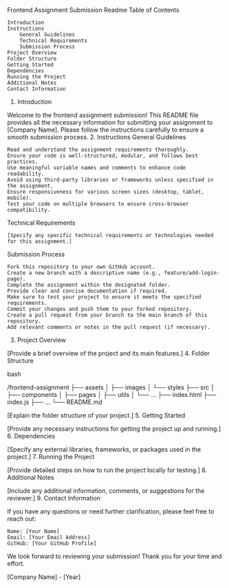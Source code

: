 Frontend Assignment Submission Readme
Table of Contents

    Introduction
    Instructions
        General Guidelines
        Technical Requirements
        Submission Process
    Project Overview
    Folder Structure
    Getting Started
    Dependencies
    Running the Project
    Additional Notes
    Contact Information

1. Introduction <a name="introduction"></a>

Welcome to the frontend assignment submission! This README file provides all the necessary information for submitting your assignment to [Company Name]. Please follow the instructions carefully to ensure a smooth submission process. 2. Instructions <a name="instructions"></a>
General Guidelines <a name="general-guidelines"></a>

    Read and understand the assignment requirements thoroughly.
    Ensure your code is well-structured, modular, and follows best practices.
    Use meaningful variable names and comments to enhance code readability.
    Avoid using third-party libraries or frameworks unless specified in the assignment.
    Ensure responsiveness for various screen sizes (desktop, tablet, mobile).
    Test your code on multiple browsers to ensure cross-browser compatibility.

Technical Requirements <a name="technical-requirements"></a>

    [Specify any specific technical requirements or technologies needed for this assignment.]

Submission Process <a name="submission-process"></a>

    Fork this repository to your own GitHub account.
    Create a new branch with a descriptive name (e.g., feature/add-login-page).
    Complete the assignment within the designated folder.
    Provide clear and concise documentation if required.
    Make sure to test your project to ensure it meets the specified requirements.
    Commit your changes and push them to your forked repository.
    Create a pull request from your branch to the main branch of this repository.
    Add relevant comments or notes in the pull request (if necessary).

3. Project Overview <a name="project-overview"></a>

[Provide a brief overview of the project and its main features.] 4. Folder Structure <a name="folder-structure"></a>

bash

/frontend-assignment
├── assets
│ ├── images
│ └── styles
├── src
│ ├── components
│ ├── pages
│ ├── utils
│ └── ...
├── index.html
├── index.js
├── ...
└── README.md

[Explain the folder structure of your project.] 5. Getting Started <a name="getting-started"></a>

[Provide any necessary instructions for getting the project up and running.] 6. Dependencies <a name="dependencies"></a>

[Specify any external libraries, frameworks, or packages used in the project.] 7. Running the Project <a name="running-the-project"></a>

[Provide detailed steps on how to run the project locally for testing.] 8. Additional Notes <a name="additional-notes"></a>

[Include any additional information, comments, or suggestions for the reviewer.] 9. Contact Information <a name="contact-information"></a>

If you have any questions or need further clarification, please feel free to reach out:

    Name: [Your Name]
    Email: [Your Email Address]
    GitHub: [Your GitHub Profile]

We look forward to reviewing your submission! Thank you for your time and effort.

[Company Name] - [Year]

